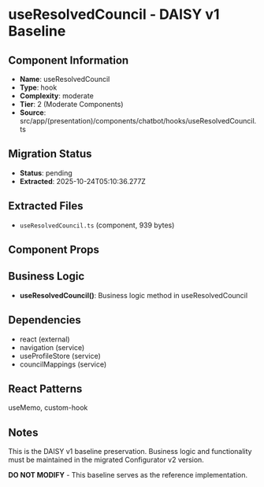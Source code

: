 # useResolvedCouncil - DAISY v1 Baseline

## Component Information

- **Name**: useResolvedCouncil
- **Type**: hook
- **Complexity**: moderate
- **Tier**: 2 (Moderate Components)
- **Source**: src/app/(presentation)/components/chatbot/hooks/useResolvedCouncil.ts

## Migration Status

- **Status**: pending
- **Extracted**: 2025-10-24T05:10:36.277Z

## Extracted Files

- `useResolvedCouncil.ts` (component, 939 bytes)

## Component Props



## Business Logic

- **useResolvedCouncil()**: Business logic method in useResolvedCouncil

## Dependencies

- react (external)
- navigation (service)
- useProfileStore (service)
- councilMappings (service)

## React Patterns

useMemo, custom-hook

## Notes

This is the DAISY v1 baseline preservation. Business logic and functionality
must be maintained in the migrated Configurator v2 version.

**DO NOT MODIFY** - This baseline serves as the reference implementation.
